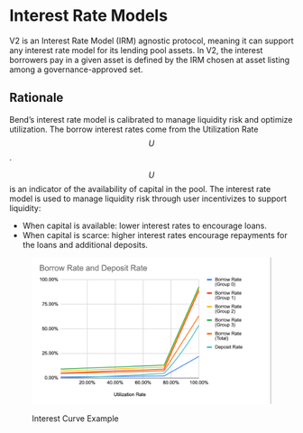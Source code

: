 # Interest Rate Models

V2 is an Interest Rate Model (IRM) agnostic protocol, meaning it can support any interest rate model for its lending pool assets. In V2, the interest borrowers pay in a given asset is defined by the IRM chosen at asset listing among a governance-approved set.

## Rationale

Bend’s interest rate model is calibrated to manage liquidity risk and optimize utilization. The borrow interest rates come from the Utilization Rate $$U$$.

$$U$$ is an indicator of the availability of capital in the pool. The interest rate model is used to manage liquidity risk through user incentivizes to support liquidity:

* When capital is available: lower interest rates to encourage loans.
* When capital is scarce: higher interest rates encourage repayments for the loans and additional deposits.

<figure><img src="../.gitbook/assets/image.png" alt=""><figcaption><p>Interest Curve Example</p></figcaption></figure>

